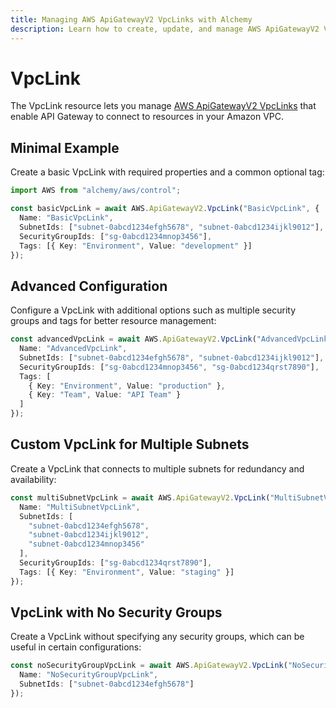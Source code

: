 ```yaml
---
title: Managing AWS ApiGatewayV2 VpcLinks with Alchemy
description: Learn how to create, update, and manage AWS ApiGatewayV2 VpcLinks using Alchemy Cloud Control.
---
```


# VpcLink

The VpcLink resource lets you manage [AWS ApiGatewayV2 VpcLinks](https://docs.aws.amazon.com/apigatewayv2/latest/userguide/) that enable API Gateway to connect to resources in your Amazon VPC.

## Minimal Example

Create a basic VpcLink with required properties and a common optional tag:

```ts
import AWS from "alchemy/aws/control";

const basicVpcLink = await AWS.ApiGatewayV2.VpcLink("BasicVpcLink", {
  Name: "BasicVpcLink",
  SubnetIds: ["subnet-0abcd1234efgh5678", "subnet-0abcd1234ijkl9012"],
  SecurityGroupIds: ["sg-0abcd1234mnop3456"],
  Tags: [{ Key: "Environment", Value: "development" }]
});
```

## Advanced Configuration

Configure a VpcLink with additional options such as multiple security groups and tags for better resource management:

```ts
const advancedVpcLink = await AWS.ApiGatewayV2.VpcLink("AdvancedVpcLink", {
  Name: "AdvancedVpcLink",
  SubnetIds: ["subnet-0abcd1234efgh5678", "subnet-0abcd1234ijkl9012"],
  SecurityGroupIds: ["sg-0abcd1234mnop3456", "sg-0abcd1234qrst7890"],
  Tags: [
    { Key: "Environment", Value: "production" },
    { Key: "Team", Value: "API Team" }
  ]
});
```

## Custom VpcLink for Multiple Subnets

Create a VpcLink that connects to multiple subnets for redundancy and availability:

```ts
const multiSubnetVpcLink = await AWS.ApiGatewayV2.VpcLink("MultiSubnetVpcLink", {
  Name: "MultiSubnetVpcLink",
  SubnetIds: [
    "subnet-0abcd1234efgh5678",
    "subnet-0abcd1234ijkl9012",
    "subnet-0abcd1234mnop3456"
  ],
  SecurityGroupIds: ["sg-0abcd1234qrst7890"],
  Tags: [{ Key: "Environment", Value: "staging" }]
});
```

## VpcLink with No Security Groups

Create a VpcLink without specifying any security groups, which can be useful in certain configurations:

```ts
const noSecurityGroupVpcLink = await AWS.ApiGatewayV2.VpcLink("NoSecurityGroupVpcLink", {
  Name: "NoSecurityGroupVpcLink",
  SubnetIds: ["subnet-0abcd1234efgh5678"]
});
```